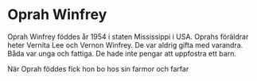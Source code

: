 # Oprah Winfrey

Oprah Winfrey föddes år 1954 i staten Mississippi i USA. Oprahs föräldrar heter Vernita Lee och Vernon Winfrey. De var aldrig gifta med varandra. Båda var unga och fattiga. De hade inte pengar att uppfostra ett barn.

När Oprah föddes fick hon bo hos sin farmor och farfar 
<!--stackedit_data:
eyJoaXN0b3J5IjpbLTIwMTUwMjczNTVdfQ==
-->